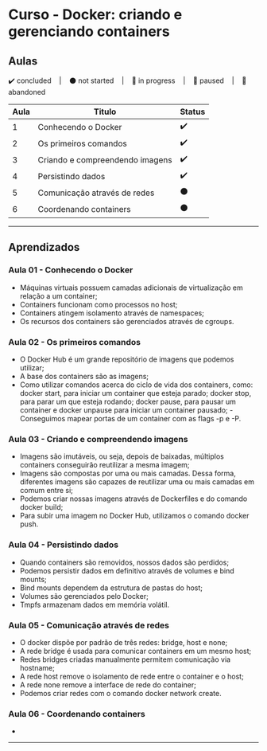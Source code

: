 # Curso - Docker: criando e gerenciando containers

## Aulas
<p>
  ✔️ concluded &nbsp;&nbsp;&nbsp;|&nbsp;&nbsp;&nbsp;
  ⚫ not started &nbsp;&nbsp;&nbsp;|&nbsp;&nbsp;&nbsp;
  🔵 in progress &nbsp;&nbsp;&nbsp;|&nbsp;&nbsp;&nbsp;
  🔶 paused &nbsp;&nbsp;&nbsp;|&nbsp;&nbsp;&nbsp;
  🔴 abandoned 
</p>

| Aula | Titulo | Status |
| --- | --- | --- |
| 1 | Conhecendo o Docker | ✔️ |
| 2 | Os primeiros comandos | ✔️ |
| 3 | Criando e compreendendo imagens | ✔️ |
| 4 | Persistindo dados | ✔️ |
| 5 | Comunicação através de redes | ⚫ |
| 6 | Coordenando containers  | ⚫ |

---

## Aprendizados

### Aula 01 - Conhecendo o Docker
<ul>
  <li>Máquinas virtuais possuem camadas adicionais de virtualização em relação a um container;</li>
  <li>Containers funcionam como processos no host;</li>
  <li>Containers atingem isolamento através de namespaces;</li>
  <li>Os recursos dos containers são gerenciados através de cgroups.</li>
</ul>

### Aula 02 - Os primeiros comandos
<ul>
  <li>O Docker Hub é um grande repositório de imagens que podemos utilizar;</li>
  <li>A base dos containers são as imagens;</li>
  <li>Como utilizar comandos acerca do ciclo de vida dos containers, como: docker start, para iniciar um container que esteja parado; docker stop, para parar um que esteja rodando; docker pause, para pausar um container e docker unpause para iniciar um container pausado; -Conseguimos mapear portas de um container com as flags -p e -P.</li>
</ul>

### Aula 03 - Criando e compreendendo imagens
<ul>
  <li>Imagens são imutáveis, ou seja, depois de baixadas, múltiplos containers conseguirão reutilizar a mesma imagem;</li>
  <li>Imagens são compostas por uma ou mais camadas. Dessa forma, diferentes imagens são capazes de reutilizar uma ou mais camadas em comum entre si;</li>
  <li>Podemos criar nossas imagens através de Dockerfiles e do comando docker build;</li>
  <li>Para subir uma imagem no Docker Hub, utilizamos o comando docker push.</li>
</ul>

### Aula 04 - Persistindo dados
<ul>
  <li>Quando containers são removidos, nossos dados são perdidos;</li>
  <li>Podemos persistir dados em definitivo através de volumes e bind mounts;</li>
  <li>Bind mounts dependem da estrutura de pastas do host;</li>
  <li>Volumes são gerenciados pelo Docker;</li>
  <li>Tmpfs armazenam dados em memória volátil.</li>
</ul>

### Aula 05 - Comunicação através de redes
<ul>
  <li>O docker dispõe por padrão de três redes: bridge, host e none;</li>
  <li>A rede bridge é usada para comunicar containers em um mesmo host;</li>
  <li>Redes bridges criadas manualmente permitem comunicação via hostname;</li>
  <li>A rede host remove o isolamento de rede entre o container e o host;</li>
  <li>A rede none remove a interface de rede do container;</li>
  <li>Podemos criar redes com o comando docker network create.</li>
</ul>

### Aula 06 - Coordenando containers 
<ul>
  <li></li>
</ul>

---

<!-- ## 🎯 Projeto desenvolvido
Este é o screenshot do projeto que foi desenvolvido durante o curso:

<p align="center">
  <img alt="Miniatura da imagem do projeto"src="../../.github/thumbs/preview.jpg">
</p> -->